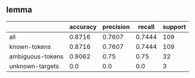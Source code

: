 
## lemma

|                  | accuracy | precision | recall | support |
|------------------|----------|-----------|--------|---------|
| all              | 0.8716   | 0.7607    | 0.7444 | 109     |
| known-tokens     | 0.8716   | 0.7607    | 0.7444 | 109     |
| ambiguous-tokens | 0.9062   | 0.75      | 0.75   | 32      |
| unknown-targets  | 0.0      | 0.0       | 0.0    | 3       |

